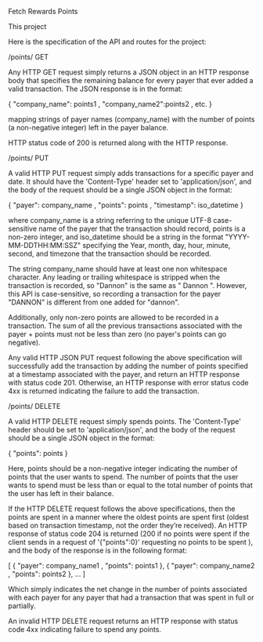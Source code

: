 Fetch Rewards Points

This project 




Here is the specification of the API and routes for the project: 


/points/ GET 

Any HTTP GET request simply returns a JSON object in an HTTP response body 
that specifies the remaining balance for every payer that ever added 
a valid transaction. The JSON response is in the format:

{ "company_name": points1 , "company_name2":points2 ,  etc.  }

mapping strings of payer names (company_name) with the number of points (a non-negative integer) 
left in the payer balance. 

HTTP status code of 200 is returned along with the HTTP response. 


/points/ PUT 

A valid HTTP PUT request simply adds transactions for a specific payer and date. It should have the 'Content-Type' header set to 'application/json',
and the body of the request should be a single JSON object in the format:

{ "payer": company_name , "points": points , "timestamp": iso_datetime }

where company_name is a string referring to the unique UTF-8 case-sensitive name of the payer that the 
transaction should record, points is a non-zero integer, and iso_datetime should be a string in the format
"YYYY-MM-DDTHH:MM:SSZ" specifying the Year, month, day, hour, minute, second, and timezone that the 
transaction should be recorded. 

The string company_name should have at least one non whitespace character. Any leading or trailing
whitespace is stripped when the transaction is recorded, so "Dannon" is the same as " Dannon   ". However, this API is case-sensitive, so recording a transaction for the payer "DANNON" is different from one added for "dannon". 

Additionally, only non-zero points are allowed to be recorded in a transaction. The sum of all the previous
transactions associated with the payer + points must not be less than zero (no payer's points can go
negative).

Any valid HTTP JSON PUT request following the above specification will successfully add the transaction by adding the number of points specified at a timestamp associated with the payer, and return an HTTP response with status code 201. Otherwise, an HTTP response with error status code 4xx is returned indicating the failure to add the transaction. 


/points/ DELETE

A valid HTTP DELETE request simply spends points. The 'Content-Type' header should be set to 'application/json', and the body of the request should be a single JSON object in the format:

{ "points": points }

Here, points should be a non-negative integer indicating the number of points that the user wants to spend. The number of points that the user wants to spend must be less than or equal to the total number of points that the user has left in their balance. 

If the HTTP DELETE request follows the above specifications, then the points are spent in a manner where the oldest points are spent first (oldest based on transaction timestamp, not the order they’re received). An HTTP response of status code 204 is returned (200 if no points were spent if the client sends in a request of '{"points":0}' requesting no points to be spent ), and the body of the response is in the following format:

[
{ "payer": company_name1 , "points": points1 },
{ "payer": company_name2 , "points": points2 },
    ...
]

Which simply indicates the net change in the number of points associated with each payer for any payer that had a transaction that was spent in full or partially. 

An invalid HTTP DELETE request returns an HTTP response with status code 4xx indicating failure to spend any points. 



